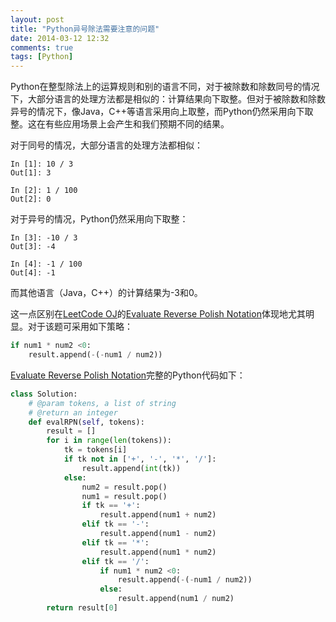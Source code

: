 ```yaml
---
layout: post
title: "Python异号除法需要注意的问题"
date: 2014-03-12 12:32
comments: true
tags: [Python]
---
```

Python在整型除法上的运算规则和别的语言不同，对于被除数和除数同号的情况下，大部分语言的处理方法都是相似的：计算结果向下取整。但对于被除数和除数异号的情况下，像Java，C++等语言采用向上取整，而Python仍然采用向下取整。这在有些应用场景上会产生和我们预期不同的结果。

<!-- more -->
对于同号的情况，大部分语言的处理方法都相似：

```
In [1]: 10 / 3
Out[1]: 3

In [2]: 1 / 100
Out[2]: 0
```

对于异号的情况，Python仍然采用向下取整：
```
In [3]: -10 / 3
Out[3]: -4

In [4]: -1 / 100
Out[4]: -1
```
而其他语言（Java，C++）的计算结果为-3和0。

这一点区别在[LeetCode OJ](http://oj.leetcode.com)的[Evaluate Reverse Polish Notation](http://oj.leetcode.com/problems/evaluate-reverse-polish-notation/)体现地尤其明显。对于该题可采用如下策略：
```python
if num1 * num2 <0:
    result.append(-(-num1 / num2))
```
[Evaluate Reverse Polish Notation](http://oj.leetcode.com/problems/evaluate-reverse-polish-notation/)完整的Python代码如下：

```python
class Solution:
    # @param tokens, a list of string
    # @return an integer
    def evalRPN(self, tokens):
        result = []
        for i in range(len(tokens)):
            tk = tokens[i]
            if tk not in ['+', '-', '*', '/']:
                result.append(int(tk))
            else:
                num2 = result.pop()
                num1 = result.pop()
                if tk == '+':
                    result.append(num1 + num2)
                elif tk == '-':
                    result.append(num1 - num2)
                elif tk == '*':
                    result.append(num1 * num2)
                elif tk == '/':
                    if num1 * num2 <0:
                        result.append(-(-num1 / num2))
                    else:
                        result.append(num1 / num2)
        return result[0]
```